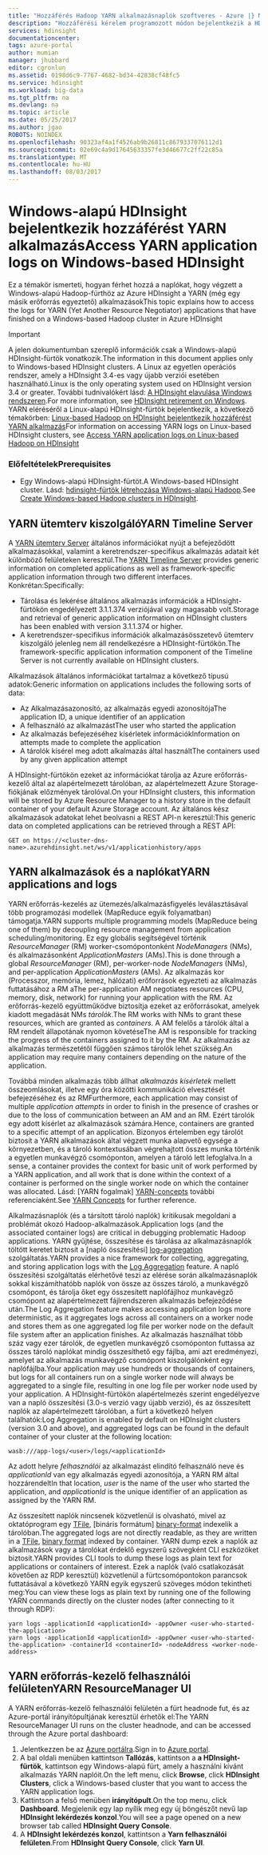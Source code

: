```yaml
---
title: "Hozzáférés Hadoop YARN alkalmazásnaplók szoftveres - Azure |} Microsoft Docs"
description: "Hozzáférési kérelem programozott módon bejelentkezik a HDInsight Hadoop-fürthöz."
services: hdinsight
documentationcenter: 
tags: azure-portal
author: mumian
manager: jhubbard
editor: cgronlun
ms.assetid: 0198d6c9-7767-4682-bd34-42838cf48fc5
ms.service: hdinsight
ms.workload: big-data
ms.tgt_pltfrm: na
ms.devlang: na
ms.topic: article
ms.date: 05/25/2017
ms.author: jgao
ROBOTS: NOINDEX
ms.openlocfilehash: 90323af4a1f4526ab9b26811c8679337076112d1
ms.sourcegitcommit: 02e69c4a9d17645633357fe3d46677c2ff22c85a
ms.translationtype: MT
ms.contentlocale: hu-HU
ms.lasthandoff: 08/03/2017
---
```

# <a name="access-yarn-application-logs-on-windows-based-hdinsight"></a><span data-ttu-id="f13f2-103">Windows-alapú HDInsight bejelentkezik hozzáférést YARN alkalmazás</span><span class="sxs-lookup"><span data-stu-id="f13f2-103">Access YARN application logs on Windows-based HDInsight</span></span>
<span data-ttu-id="f13f2-104">Ez a témakör ismerteti, hogyan férhet hozzá a naplókat, hogy végzett a Windows-alapú Hadoop-fürthöz az Azure HDInsight a YARN (még egy másik erőforrás egyeztető) alkalmazások</span><span class="sxs-lookup"><span data-stu-id="f13f2-104">This topic explains how to access the logs for YARN (Yet Another Resource Negotiator) applications that have finished on a Windows-based Hadoop cluster in Azure HDInsight</span></span>

> [!IMPORTANT]
> <span data-ttu-id="f13f2-105">A jelen dokumentumban szereplő információk csak a Windows-alapú HDInsight-fürtök vonatkozik.</span><span class="sxs-lookup"><span data-stu-id="f13f2-105">The information in this document applies only to Windows-based HDInsight clusters.</span></span> <span data-ttu-id="f13f2-106">A Linux az egyetlen operációs rendszer, amely a HDInsight 3.4-es vagy újabb verziói esetében használható.</span><span class="sxs-lookup"><span data-stu-id="f13f2-106">Linux is the only operating system used on HDInsight version 3.4 or greater.</span></span> <span data-ttu-id="f13f2-107">További tudnivalókért lásd: [A HDInsight elavulása Windows rendszeren](hdinsight-component-versioning.md#hdinsight-windows-retirement).</span><span class="sxs-lookup"><span data-stu-id="f13f2-107">For more information, see [HDInsight retirement on Windows](hdinsight-component-versioning.md#hdinsight-windows-retirement).</span></span> <span data-ttu-id="f13f2-108">YARN eléréséről a Linux-alapú HDInsight-fürtök bejelentkezik, a következő témakörben: [Linux-based Hadoop on HDInsight bejelentkezik hozzáférést YARN alkalmazás](hdinsight-hadoop-access-yarn-app-logs-linux.md)</span><span class="sxs-lookup"><span data-stu-id="f13f2-108">For information on accessing YARN logs on Linux-based HDInsight clusters, see [Access YARN application logs on Linux-based Hadoop on HDInsight](hdinsight-hadoop-access-yarn-app-logs-linux.md)</span></span>
>


### <a name="prerequisites"></a><span data-ttu-id="f13f2-109">Előfeltételek</span><span class="sxs-lookup"><span data-stu-id="f13f2-109">Prerequisites</span></span>
* <span data-ttu-id="f13f2-110">Egy Windows-alapú HDInsight-fürtöt.</span><span class="sxs-lookup"><span data-stu-id="f13f2-110">A Windows-based HDInsight cluster.</span></span>  <span data-ttu-id="f13f2-111">Lásd: [hdinsight-fürtök létrehozása Windows-alapú Hadoop](hdinsight-hadoop-provision-linux-clusters.md).</span><span class="sxs-lookup"><span data-stu-id="f13f2-111">See [Create Windows-based Hadoop clusters in HDInsight](hdinsight-hadoop-provision-linux-clusters.md).</span></span>

## <a name="yarn-timeline-server"></a><span data-ttu-id="f13f2-112">YARN ütemterv kiszolgáló</span><span class="sxs-lookup"><span data-stu-id="f13f2-112">YARN Timeline Server</span></span>
<span data-ttu-id="f13f2-113">A <a href="http://hadoop.apache.org/docs/r2.4.0/hadoop-yarn/hadoop-yarn-site/TimelineServer.html" target="_blank">YARN ütemterv Server</a> általános információkat nyújt a befejeződött alkalmazásokkal, valamint a keretrendszer-specifikus alkalmazás adatait két különböző felületeken keresztül.</span><span class="sxs-lookup"><span data-stu-id="f13f2-113">The <a href="http://hadoop.apache.org/docs/r2.4.0/hadoop-yarn/hadoop-yarn-site/TimelineServer.html" target="_blank">YARN Timeline Server</a> provides generic information on completed applications as well as framework-specific application information through two different interfaces.</span></span> <span data-ttu-id="f13f2-114">Konkrétan:</span><span class="sxs-lookup"><span data-stu-id="f13f2-114">Specifically:</span></span>

* <span data-ttu-id="f13f2-115">Tárolása és lekérése általános alkalmazás információk a HDInsight-fürtökön engedélyezett 3.1.1.374 verziójával vagy magasabb volt.</span><span class="sxs-lookup"><span data-stu-id="f13f2-115">Storage and retrieval of generic application information on HDInsight clusters has been enabled with version 3.1.1.374 or higher.</span></span>
* <span data-ttu-id="f13f2-116">A keretrendszer-specifikus információk alkalmazásösszetevő ütemterv kiszolgáló jelenleg nem áll rendelkezésre a HDInsight-fürtökön.</span><span class="sxs-lookup"><span data-stu-id="f13f2-116">The framework-specific application information component of the Timeline Server is not currently available on HDInsight clusters.</span></span>

<span data-ttu-id="f13f2-117">Alkalmazások általános információkat tartalmaz a következő típusú adatok:</span><span class="sxs-lookup"><span data-stu-id="f13f2-117">Generic information on applications includes the following sorts of data:</span></span>

* <span data-ttu-id="f13f2-118">Az Alkalmazásazonosító, az alkalmazás egyedi azonosítója</span><span class="sxs-lookup"><span data-stu-id="f13f2-118">The application ID, a unique identifier of an application</span></span>
* <span data-ttu-id="f13f2-119">A felhasználó az alkalmazást</span><span class="sxs-lookup"><span data-stu-id="f13f2-119">The user who started the application</span></span>
* <span data-ttu-id="f13f2-120">Az alkalmazás befejezéséhez kísérletek információk</span><span class="sxs-lookup"><span data-stu-id="f13f2-120">Information on attempts made to complete the application</span></span>
* <span data-ttu-id="f13f2-121">A tárolók kísérel meg adott alkalmazás által használt</span><span class="sxs-lookup"><span data-stu-id="f13f2-121">The containers used by any given application attempt</span></span>

<span data-ttu-id="f13f2-122">A HDInsight-fürtökön ezeket az információkat tárolja az Azure erőforrás-kezelő által az alapértelmezett tárolóban, az alapértelmezett Azure Storage-fiókjának előzmények tárolóval.</span><span class="sxs-lookup"><span data-stu-id="f13f2-122">On your HDInsight clusters, this information will be stored by Azure Resource Manager to a history store in the default container of your default Azure Storage account.</span></span> <span data-ttu-id="f13f2-123">Az általános kész alkalmazások adatokat lehet beolvasni a REST API-n keresztül:</span><span class="sxs-lookup"><span data-stu-id="f13f2-123">This generic data on completed applications can be retrieved through a REST API:</span></span>

    GET on https://<cluster-dns-name>.azurehdinsight.net/ws/v1/applicationhistory/apps


## <a name="yarn-applications-and-logs"></a><span data-ttu-id="f13f2-124">YARN alkalmazások és a naplókat</span><span class="sxs-lookup"><span data-stu-id="f13f2-124">YARN applications and logs</span></span>
<span data-ttu-id="f13f2-125">YARN erőforrás-kezelés az ütemezés/alkalmazásfigyelés leválasztásával több programozási modellek (MapReduce egyik folyamatban) támogatja.</span><span class="sxs-lookup"><span data-stu-id="f13f2-125">YARN supports multiple programming models (MapReduce being one of them) by decoupling resource management from application scheduling/monitoring.</span></span> <span data-ttu-id="f13f2-126">Ez egy globális segítségével történik *ResourceManager* (RM) worker-csomópontonként *NodeManagers* (NMs), és alkalmazásonként *ApplicationMasters* (AMs).</span><span class="sxs-lookup"><span data-stu-id="f13f2-126">This is done through a global *ResourceManager* (RM), per-worker-node *NodeManagers* (NMs), and per-application *ApplicationMasters* (AMs).</span></span> <span data-ttu-id="f13f2-127">Az alkalmazás kor (Processzor, memória, lemez, hálózati) erőforrások egyezteti az alkalmazás futtatásához a RM a</span><span class="sxs-lookup"><span data-stu-id="f13f2-127">The per-application AM negotiates resources (CPU, memory, disk, network) for running your application with the RM.</span></span> <span data-ttu-id="f13f2-128">Az erőforrás-kezelő együttműködve biztosítja ezeket az erőforrásokat, amelyek kiadott megadását NMs *tárolók*.</span><span class="sxs-lookup"><span data-stu-id="f13f2-128">The RM works with NMs to grant these resources, which are granted as *containers*.</span></span> <span data-ttu-id="f13f2-129">A AM felelős a tárolók által a RM rendelt állapotának nyomon követése</span><span class="sxs-lookup"><span data-stu-id="f13f2-129">The AM is responsible for tracking the progress of the containers assigned to it by the RM.</span></span> <span data-ttu-id="f13f2-130">Az alkalmazás az alkalmazás természetétől függően számos tárolók lehet szükség.</span><span class="sxs-lookup"><span data-stu-id="f13f2-130">An application may require many containers depending on the nature of the application.</span></span>

<span data-ttu-id="f13f2-131">Továbbá minden alkalmazás több állhat *alkalmazás kísérletek* mellett összeomlásokat, illetve egy óra közötti kommunikáció elvesztését befejezéséhez és az RM</span><span class="sxs-lookup"><span data-stu-id="f13f2-131">Furthermore, each application may consist of multiple *application attempts* in order to finish in the presence of crashes or due to the loss of communication between an AM and an RM.</span></span> <span data-ttu-id="f13f2-132">Ezért tárolók egy adott kísérlet az alkalmazások számára.</span><span class="sxs-lookup"><span data-stu-id="f13f2-132">Hence, containers are granted to a specific attempt of an application.</span></span> <span data-ttu-id="f13f2-133">Bizonyos értelemben egy tárolót biztosít a YARN alkalmazások által végzett munka alapvető egysége a környezetben, és a tároló kontextusában végrehajtott összes munka történik a egyetlen munkavégző csomóponton, amelyen a tároló lett lefoglalva.</span><span class="sxs-lookup"><span data-stu-id="f13f2-133">In a sense, a container provides the context for basic unit of work performed by a YARN application, and all work that is done within the context of a container is performed on the single worker node on which the container was allocated.</span></span> <span data-ttu-id="f13f2-134">Lásd: [YARN fogalmak] [ YARN-concepts] további referenciaként.</span><span class="sxs-lookup"><span data-stu-id="f13f2-134">See [YARN Concepts][YARN-concepts] for further reference.</span></span>

<span data-ttu-id="f13f2-135">Alkalmazásnaplók (és a társított tároló naplók) kritikusak megoldani a problémát okozó Hadoop-alkalmazások.</span><span class="sxs-lookup"><span data-stu-id="f13f2-135">Application logs (and the associated container logs) are critical in debugging problematic Hadoop applications.</span></span> <span data-ttu-id="f13f2-136">YARN gyűjtése, összesítése és tárolása az alkalmazásnaplók töltött keretet biztosít a [napló összesítési] [ log-aggregation] szolgáltatás.</span><span class="sxs-lookup"><span data-stu-id="f13f2-136">YARN provides a nice framework for collecting, aggregating, and storing application logs with the [Log Aggregation][log-aggregation] feature.</span></span> <span data-ttu-id="f13f2-137">A napló összesítési szolgáltatás elérhetővé teszi az elérése során alkalmazásnaplók sokkal kiszámíthatóbb naplók von össze az összes tároló, a munkavégző csomópont, és tárolja őket egy összesített naplófájlhoz munkavégző csomópont az alapértelmezett fájlrendszeren alkalmazás befejeződése után.</span><span class="sxs-lookup"><span data-stu-id="f13f2-137">The Log Aggregation feature makes accessing application logs more deterministic, as it aggregates logs across all containers on a worker node and stores them as one aggregated log file per worker node on the default file system after an application finishes.</span></span> <span data-ttu-id="f13f2-138">Az alkalmazás használhat több száz vagy ezer tárolók, de egyetlen munkavégző csomóponton futtassa az összes tároló naplókat mindig összesíthető egy fájlba, ami azt eredményezi, amelyet az alkalmazás munkavégző csomópont kiszolgálónként egy naplófájlba.</span><span class="sxs-lookup"><span data-stu-id="f13f2-138">Your application may use hundreds or thousands of containers, but logs for all containers run on a single worker node will always be aggregated to a single file, resulting in one log file per worker node used by your application.</span></span> <span data-ttu-id="f13f2-139">A HDInsight-fürtökön alapértelmezés szerint engedélyezve van a napló összesítési (3.0-s verzió vagy újabb verzió), és az összesített naplók az alapértelmezett tárolóban, a fürt a következő helyen találhatók:</span><span class="sxs-lookup"><span data-stu-id="f13f2-139">Log Aggregation is enabled by default on HDInsight clusters (version 3.0 and above), and aggregated logs can be found in the default container of your cluster at the following location:</span></span>

    wasb:///app-logs/<user>/logs/<applicationId>

<span data-ttu-id="f13f2-140">Az adott helyre *felhasználói* az alkalmazást elindító felhasználó neve és *applicationId* van egy alkalmazás egyedi azonosítója, a YARN RM által hozzárendelt</span><span class="sxs-lookup"><span data-stu-id="f13f2-140">In that location, *user* is the name of the user who started the application, and *applicationId* is the unique identifier of an application as assigned by the YARN RM.</span></span>

<span data-ttu-id="f13f2-141">Az összesített naplók nincsenek közvetlenül is olvasható, mivel az oktatóprogram egy [TFile][T-file], [bináris formátum] [ binary-format] indexelik a tárolóban.</span><span class="sxs-lookup"><span data-stu-id="f13f2-141">The aggregated logs are not directly readable, as they are written in a [TFile][T-file], [binary format][binary-format] indexed by container.</span></span> <span data-ttu-id="f13f2-142">YARN dump ezek a naplók az alkalmazások vagy a tárolókat érdeklő egyszerű szövegként CLI eszközöket biztosít.</span><span class="sxs-lookup"><span data-stu-id="f13f2-142">YARN provides CLI tools to dump these logs as plain text for applications or containers of interest.</span></span> <span data-ttu-id="f13f2-143">Ezek a naplók (való csatlakozását követően az RDP keresztül) közvetlenül a fürtcsomópontokon parancsok futtatásával a következő YARN egyik egyszerű szöveges módon tekintheti meg:</span><span class="sxs-lookup"><span data-stu-id="f13f2-143">You can view these logs as plain text by running one of the following YARN commands directly on the cluster nodes (after connecting to it through RDP):</span></span>

    yarn logs -applicationId <applicationId> -appOwner <user-who-started-the-application>
    yarn logs -applicationId <applicationId> -appOwner <user-who-started-the-application> -containerId <containerId> -nodeAddress <worker-node-address>


## <a name="yarn-resourcemanager-ui"></a><span data-ttu-id="f13f2-144">YARN erőforrás-kezelő felhasználói felületen</span><span class="sxs-lookup"><span data-stu-id="f13f2-144">YARN ResourceManager UI</span></span>
<span data-ttu-id="f13f2-145">A YARN erőforrás-kezelő felhasználói felületén a fürt headnode fut, és az Azure-portál irányítópultjának keresztül érhetők el:</span><span class="sxs-lookup"><span data-stu-id="f13f2-145">The YARN ResourceManager UI runs on the cluster headnode, and can be accessed through the Azure portal dashboard:</span></span>

1. <span data-ttu-id="f13f2-146">Jelentkezzen be az [Azure portálra](https://portal.azure.com/).</span><span class="sxs-lookup"><span data-stu-id="f13f2-146">Sign in to [Azure portal](https://portal.azure.com/).</span></span>
2. <span data-ttu-id="f13f2-147">A bal oldali menüben kattintson **Tallózás**, kattintson a **a HDInsight-fürtök**, kattintson egy Windows-alapú fürt, amely a használni kívánt alkalmazás YARN naplóit.</span><span class="sxs-lookup"><span data-stu-id="f13f2-147">On the left menu, click **Browse**, click **HDInsight Clusters**, click a Windows-based cluster that you want to access the YARN application logs.</span></span>
3. <span data-ttu-id="f13f2-148">Kattintson a felső menüben **irányítópult**.</span><span class="sxs-lookup"><span data-stu-id="f13f2-148">On the top menu, click **Dashboard**.</span></span> <span data-ttu-id="f13f2-149">Megjelenik egy lap nyílik meg egy új böngészőt nevű lap **HDInsight lekérdezés konzol**.</span><span class="sxs-lookup"><span data-stu-id="f13f2-149">You will see a page opened on a new browser tab called **HDInsight Query Console**.</span></span>
4. <span data-ttu-id="f13f2-150">A **HDInsight lekérdezés konzol**, kattintson a **Yarn felhasználói felületen**.</span><span class="sxs-lookup"><span data-stu-id="f13f2-150">From **HDInsight Query Console**, click **Yarn UI**.</span></span>

[YARN-timeline-server]:http://hadoop.apache.org/docs/r2.4.0/hadoop-yarn/hadoop-yarn-site/TimelineServer.html
[log-aggregation]:http://hortonworks.com/blog/simplifying-user-logs-management-and-access-in-yarn/
[T-file]:https://issues.apache.org/jira/secure/attachment/12396286/TFile%20Specification%2020081217.pdf
[binary-format]:https://issues.apache.org/jira/browse/HADOOP-3315
[YARN-concepts]:http://hortonworks.com/blog/apache-hadoop-yarn-concepts-and-applications/
